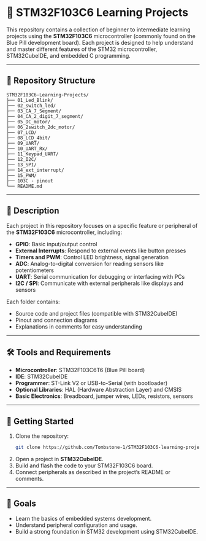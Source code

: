 # 📘 STM32F103C6 Learning Projects

This repository contains a collection of beginner to intermediate learning projects using the **STM32F103C6** microcontroller (commonly found on the Blue Pill development board). Each project is designed to help understand and master different features of the STM32 microcontroller, STM32CubeIDE, and embedded C programming.

---

## 📂 Repository Structure
```
STM32F103C6-Learning-Projects/
├── 01_Led_Blink/
├── 02_switch_led/
├── 03_CA_7_Segment/
├── 04_CA_2_digit_7_segment/
├── 05_DC_motor/
├── 06_2switch_2dc_motor/
├── 07_LCD/
├── 08_LCD_4bit/
├── 09_UART/
├── 10_UART_Rx/
├── 11_Keypad_UART/
├── 12_I2C/
├── 13_SPI/
├── 14_ext_interrupt/
├── 15_PWM/
├── 103C - pinout
└── README.md
```

---

## 📌 Description
Each project in this repository focuses on a specific feature or peripheral of the **STM32F103C6** microcontroller, including:

- **GPIO**: Basic input/output control  
- **External Interrupts**: Respond to external events like button presses  
- **Timers and PWM**: Control LED brightness, signal generation  
- **ADC**: Analog-to-digital conversion for reading sensors like potentiometers  
- **UART**: Serial communication for debugging or interfacing with PCs  
- **I2C / SPI**: Communicate with external peripherals like displays and sensors  

Each folder contains:
- Source code and project files (compatible with STM32CubeIDE)  
- Pinout and connection diagrams  
- Explanations in comments for easy understanding  

---

## 🛠️ Tools and Requirements
- **Microcontroller**: STM32F103C6T6 (Blue Pill board)  
- **IDE**: STM32CubeIDE  
- **Programmer**: ST-Link V2 or USB-to-Serial (with bootloader)  
- **Optional Libraries**: HAL (Hardware Abstraction Layer) and CMSIS  
- **Basic Electronics**: Breadboard, jumper wires, LEDs, resistors, sensors  

---

## 🚀 Getting Started
1. Clone the repository:
   ```bash
   git clone https://github.com/Tombstone-1/STM32F103C6-learning-projects.git
   ```
2. Open a project in **STM32CubeIDE**.  
3. Build and flash the code to your STM32F103C6 board.  
4. Connect peripherals as described in the project’s README or comments.  

---

## 🎯 Goals
- Learn the basics of embedded systems development.  
- Understand peripheral configuration and usage.  
- Build a strong foundation in STM32 development using STM32CubeIDE.  
